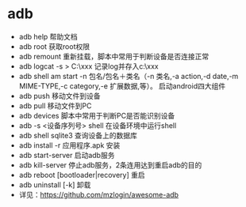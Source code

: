 # adb
* adb help  帮助文档
* adb root  获取root权限
* adb remount  重新挂载，脚本中常用于判断设备是否连接正常
* adb logcat -s > C:\xxx   记录log并存入c:\xxx
* adb shell am start -n 包名/包名＋类名（-n 类名,-a action,-d date,-m MIME-TYPE,-c category,-e 扩展数据,等）。 启动android四大组件
* adb push <source> <destination></destination></source>  移动文件到设备
* adb pull <source> <destination></destination></source>  移动文件到PC
* adb devices  脚本中常用于判断PC是否能识别设备
* adb -s <设备序列号> shell  在设备环境中运行shell
* adb shell sqlite3  查询设备上的数据库
* adb install -r 应用程序.apk  安装
* adb start-server  启动adb服务
* adb kill-server  停止adb服务，2条连用达到重启adb的目的
* adb reboot [bootloader|recovery]  重启
* adb uninstall [-k] <package>  卸载
* 详见：https://github.com/mzlogin/awesome-adb

